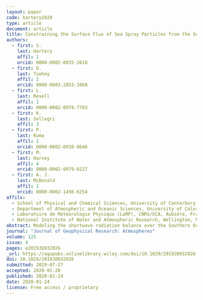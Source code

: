 ```yaml
---
layout: paper
code: hartery2020
type: article
document: article
title: Constraining the Surface Flux of Sea Spray Particles from the Southern Ocean
authors:
  - first: S.
    last: Hartery
    affil: 1
    orcid: 0000-0002-0015-2018
  - first: D.
    last: Toohey
    affil: 2
    orcid: 0000-0003-2853-1068
  - first: L.
    last: Revell
    affil: 1
    orcid: 0000-0002-8974-7703
  - first: K.
    last: Sellegri
    affil: 3
  - first: P.
    last: Kuma
    affil: 1
    orcid: 0000-0002-0910-8646
  - first: M.
    last: Harvey
    affil: 4
    orcid: 0000-0002-0979-0227
  - first: A. J.
    last: McDonald
    affil: 1
    orcid: 0000-0002-1456-6254
affils:
  - School of Physical and Chemical Sciences, University of Canterbury, Christchurch, New Zealand
  - Department of Atmospheric and Oceanic Sciences, University of Colorado Boulder, Boulder, CO, USA
  - Laboratoire de Météorologie Physique (LaMP), CNRS/UCA, Aubiére, France
  - National Institute of Water and Atmospheric Research, Wellington, New Zealand
abstract: Modeling the shortwave radiation balance over the Southern Ocean region remains a challenge for Earth system models. To investigate whether this is related to the representation of aerosol-cloud interactions, we compared measurements of the total number concentration of sea spray-generated particles within the Southern Ocean region to model predictions thereof. Measurements were conducted from a container laboratory aboard the R/V <em>Tangaroa</em> throughout an austral summer voyage to the Ross Sea. We used source-receptor modeling to calculate the sensitivity of our measurements to upwind surface fluxes. From this approach, we could constrain empirical parameterizations of sea spray surface flux based on surface wind speed and sea surface temperature. A newly tuned parameterization for the flux of sea spray particles based on the near-surface wind speed is presented. Comparisons to existing model parameterizations revealed that present model parameterizations led to overestimations of sea spray concentrations. In contrast to previous studies, we found that including sea surface temperature as an explanatory variable did not substantially improve model-measurement agreement. To test whether or not the parameterization may be applicable globally, we conducted a regression analysis using a database of in situ whitecap measurements. We found that the key fitting parameter within this regression agreed well with the parameterization of sea spray flux. Finally, we compared calculations from the best model of surface flux to boundary layer measurements collected onboard an aircraft throughout the Southern Ocean Clouds, Radiation, Aerosol Transport Experimental Study (SOCRATES), finding good agreement overall.
journal: "Journal of Geophysical Research: Atmospheres"
volume: 125
issue: 4
pages: e2019JD032026
_url: https://agupubs.onlinelibrary.wiley.com/doi/10.1029/2019JD032026
doi: 10.1029/2019JD032026
submitted: 2019-07-27
accepted: 2020-01-20
published: 2020-01-24
date: 2020-01-24
license: Free access / proprietary
---
```

